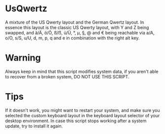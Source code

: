 # UsQwertz
 A mixture of the US Qwerty layout and the German Qwertz layout.
 In essence this layout is the classic US Qwerty layout, with Y and Z being swapped, and ä/Ä, ö/Ö, ß/ẞ, ü/Ü, °, µ, §, @ and € being reachable via a/A, o/O, s/S, u/U, d, m, p, q and e in combination with the right alt key.
 
# Warning
 Always keep in mind that this script modifies system data, if you aren't able to recover from a broken system, DO NOT USE THIS SCRIPT.

# Tips
 If it doesn't work, you might want to restart your system, and make sure you selected the custom keyboard layout in the keyboard layout selector of your desktop environment.
 In case this script stops working after a system update, try to install it again.
